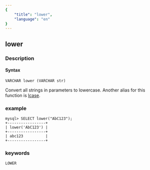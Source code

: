 ```yaml
---
{
    "title": "lower",
    "language": "en"
}
---
```


<!-- 
Licensed to the Apache Software Foundation (ASF) under one
or more contributor license agreements.  See the NOTICE file
distributed with this work for additional information
regarding copyright ownership.  The ASF licenses this file
to you under the Apache License, Version 2.0 (the
"License"); you may not use this file except in compliance
with the License.  You may obtain a copy of the License at

  http://www.apache.org/licenses/LICENSE-2.0

Unless required by applicable law or agreed to in writing,
software distributed under the License is distributed on an
"AS IS" BASIS, WITHOUT WARRANTIES OR CONDITIONS OF ANY
KIND, either express or implied.  See the License for the
specific language governing permissions and limitations
under the License.
-->

## lower
### Description
#### Syntax

`VARCHAR lower (VARCHAR str)`


Convert all strings in parameters to lowercase. Another alias for this function is [lcase](lcase.md).

### example

```
mysql> SELECT lower("AbC123");
+-----------------+
| lower('AbC123') |
+-----------------+
| abc123          |
+-----------------+
```
### keywords
    LOWER
